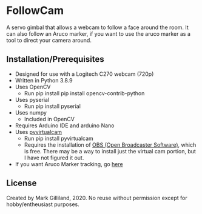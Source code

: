 # FollowCam
A servo gimbal that allows a webcam to follow a face around the room. It can also follow an Aruco marker, if you want to use the aruco marker as a tool to direct your camera around.

## Installation/Prerequisites
* Designed for use with a Logitech C270 webcam (720p)
* Written in Python 3.8.9
* Uses OpenCV
  * Run pip install pip install opencv-contrib-python
* Uses pyserial 
  * Run pip install pyserial
* Uses numpy
  * Included in OpenCV
* Requires Arduino IDE and arduino Nano
* Uses [pyvirtualcam](https://github.com/letmaik/pyvirtualcam)
  * Run pip install pyvirtualcam
  * Requires the installation of [OBS (Open Broadcaster Software)](https://obsproject.com/), which is free. There may be a way to install just the virtual cam portion, but I have not figured it out.
* If you want Aruco Marker tracking, go [here](https://chev.me/arucogen/)

## License
Created by Mark Gilliland, 2020. No reuse without permission except for hobby/entheusiast purposes.